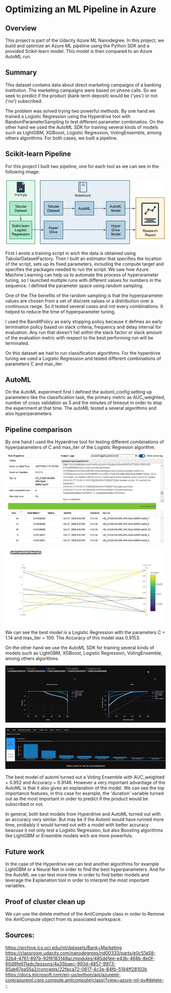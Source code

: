 # Optimizing an ML Pipeline in Azure

## Overview
This project is part of the Udacity Azure ML Nanodegree.
In this project, we build and optimize an Azure ML pipeline using the Python SDK and a provided Scikit-learn model.
This model is then compared to an Azure AutoML run.

## Summary
This dataset contains data about direct marketing campaigns of a banking institution. The marketing campaigns were based on phone calls. So we seek to predict if the product (bank term deposit) would be ('yes') or not ('no') subscribed.

The problem was solved trying two powerful methods. By one hand we trained a Logistic Regression using the Hyperdrive tool with RandomParameterSampling to test different parameter combinatios. On the other hand we used the AutoML SDK for training several kinds of models such as LightGBM, XGBoost, Logistic Regression, VotingEnsemble, among others algorithms. For both cases, we built a pipeline.

## Scikit-learn Pipeline
For this project I built two pipeline, one for each tool as we can see in the following image:

![architecture](/image/creating-and-optimizing-an-ml-pipeline.png)

First I wrote a training script in wich the data is obtained using TabularDatasetFactory. Then I built an estimator that specifies the location of the script, sets up its fixed parameters, including the compute target and specifies the packages needed to run the script. We saw how Azure Machine Learning can help us to automate the process of hyperarameter tuning, so I launched multiple runs with different values for numbers in the sequence. I defined the parameter space using random sampling.

One of the The benefits of the random sampling is that the hyperparameter values are chosen from a set of discrete values or a distribution over a continuous range. So it tested several cases and not every combinations. It helped to reduce the time of hyperparameter tuning.

I used the BanditPolicy as early stopping policy because it defines an early termination policy based on slack criteria, frequency and delay interval for evaluation. Any run that doesn't fall within the slack factor or slack amount of the evaluation metric with respect to the best performing run will be terminated.

On this dataset we had to run classification algorithms. For the hyperdrive tuning we used a Logistic Regression and tested different combinations of parameters C and max_iter.

## AutoML
On the AutoML experiment first I defined the automl_config setting up parameters like the classification task, the primary metric as AUC_weighted, number of cross validation as 5 and the minutes of timeout in order to stop the experiment at that time. The autoML tested a several algorithms and also hyperparameters.

## Pipeline comparison
By one hand I used the Hyperdrive tool for testing different combinations of hyperparameters of C and max_iter of the Logistic Regresion algorithm.

![Hyperdrive](/image/hyperdrive_1.jpg)

![Hyperdrive](/image/hyperdrive_2.jpg)

We can see the best model is a Logistic Regression with the parameters C = 1.14 and max_iter = 100. The Accuracy of this model was 0.9153. 

On the other hand we use the AutoML SDK for training several kinds of models such as LightGBM, XGBoost, Logistic Regression, VotingEnsemble, among others algorithms. 

![Hyperdrive](/image/automl_1.jpg)

![Hyperdrive](/image/automl_2.jpg)

The best model of automl turned out a Voting Ensemble with AUC_weighted = 0.952 and Accuracy = 0.9146. However a very important advantage of the AutoML is that it also gives an explanation of the model. We can see the top importance features, in this case for example, the 'duration' variable turned out as the most important in order to predict if the product would be subscribed or not.

In general, both best models from Hyperdrive and AutoML turned out with an accuracy very similar. But may be if the Automl would have runned more time, probably it would turned out with a model with better accuracy beacuse it not only test a Logistic Regression, but also Boosting algorithms like LightGBM or Ensemble models wich are more powerfuls.

## Future work
In the case of the Hyperdrive we can test another algorithms for example LightGBM or a Neural Net in order to find the best hyperparameters. And for the AutoML we can test more time in order to find better models and leverage the Explanation tool in order to interpret the most important variables.

## Proof of cluster clean up
We can use the delete method of the AmlCompute class in order to Remove the AmlCompute object from its associated workspace.

## Sources:
https://archive.ics.uci.edu/ml/datasets/Bank+Marketing
https://classroom.udacity.com/nanodegrees/nd00333/parts/e0c51a58-32b4-4761-897b-92f6183148ac/modules/485dd1ee-e43b-468b-8e0f-60d9fe611adc/lessons/4a35baec-993d-4857-9973-85ab67ea55a2/concepts/22fbca72-0617-4c3e-84fb-5194ff28102b
https://docs.microsoft.com/en-us/python/api/azureml-core/azureml.core.compute.amlcompute(class)?view=azure-ml-py#delete--

